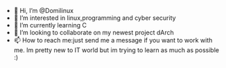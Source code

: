 - 👋 Hi, I’m @Domilinux
- 👀 I’m interested in linux,programming and cyber security
- 🌱 I’m currently learning C
- 💞️ I’m looking to collaborate on my newest project dArch
- 📫 How to reach me:just send me a message if you want to work with me.
Im pretty new to IT world but im trying to learn as much as possible
:)
